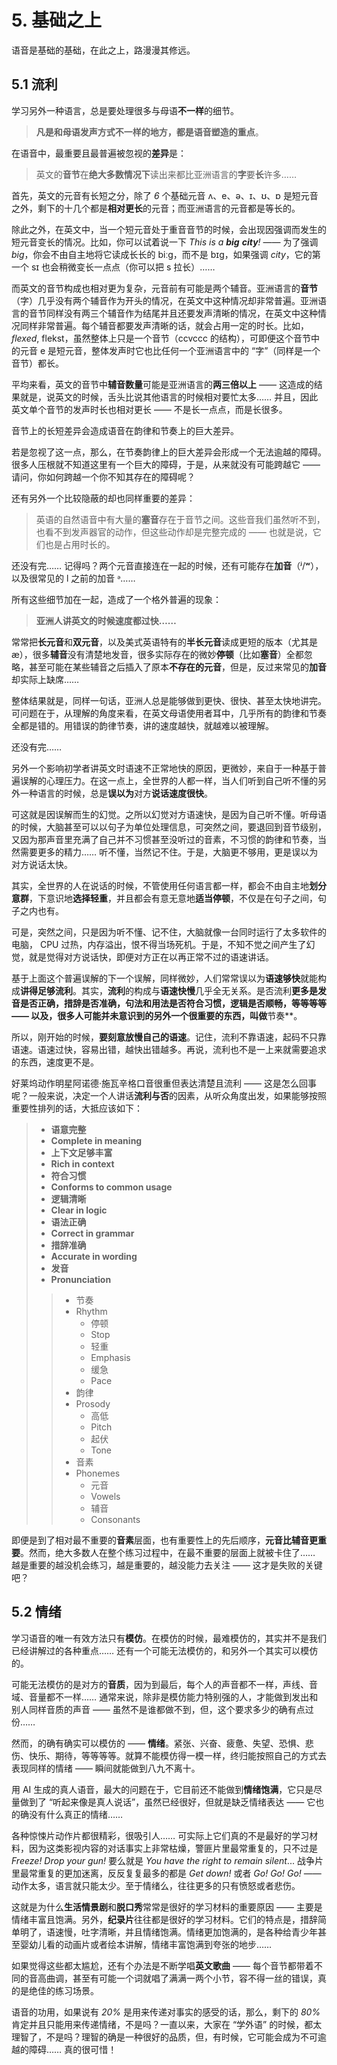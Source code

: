 # 5. 基础之上

语音是基础的基础，在此之上，路漫漫其修远。

## 5.1 流利

学习另外一种语言，总是要处理很多与母语**不一样**的细节。

> **凡是和母语发声方式不一样的地方，都是语音塑造的重点**。

在语音中，最重要且最普遍被忽视的**差异**是：

> 英文的**音节**在**绝大多数情况下**读出来都比亚洲语言的**字**要**长**许多……

首先，英文的元音有长短之分，除了 *6* 个基础元音 <span class="pho">ʌ</span>、<span class="pho">e</span>、<span class="pho">ə</span>、<span class="pho">ɪ</span>、<span class="pho">ʊ</span>、<span class="pho">ɒ</span> 是短元音之外，剩下的十几个都是**相对更长**的元音；而亚洲语言的元音都是等长的。

除此之外，在英文中，当一个短元音处于重音音节的时候，会出现因强调而发生的短元音变长的情况。比如，你可以试着说一下 *This is a **big** **city**!* —— 为了强调 *big*，你会不由自主地将它读成长长的 <span class="pho alt">biːg</span>，而不是 <span class="pho alt">bɪg</span>，如果强调 *city*，它的第一个 <span class="pho alt">sɪ</span> 也会稍微变长一点点（你可以把 <span class="pho">s</span> 拉长）……

而英文的音节构成也相对更为复杂，元音前有可能是两个辅音。亚洲语言的**音节**（字）几乎没有两个辅音作为开头的情况，在英文中这种情况却非常普遍。亚洲语言的音节同样没有两三个辅音作为结尾并且还要发声清晰的情况，在英文中这种情况同样非常普遍。每个辅音都要发声清晰的话，就会占用一定的时长。比如，*flexed*, <span class="pho alt">flekst</span>，虽然整体上只是一个音节（<span class="pho">ccvccc</span> 的结构），可即便这个音节中的元音 <span class="pho">e</span> 是短元音，整体发声时它也比任何一个亚洲语言中的 “字”（同样是一个音节）都长。

平均来看，英文的音节中**辅音数量**可能是亚洲语言的**两三倍以上** —— 这造成的结果就是，说英文的时候，舌头比说其他语言的时候相对要忙太多…… 并且，因此英文单个音节的发声时长也相对更长 —— 不是长一点点，而是长很多。

音节上的长短差异会造成语音在韵律和节奏上的巨大差异。

若是忽视了这一点，那么，在节奏韵律上的巨大差异会形成一个无法逾越的障碍。很多人压根就不知道这里有一个巨大的障碍，于是，从来就没有可能跨越它 —— 请问，你如何跨越一个你不知其存在的障碍呢？

还有另外一个比较隐蔽的却也同样重要的差异：

> 英语的自然语音中有大量的**塞音**存在于音节之间。这些音我们虽然听不到，也看不到发声器官的动作，但这些动作却是完整完成的 —— 也就是说，它们也是占用时长的。

还没有完…… 记得吗？两个元音直接连在一起的时候，还有可能存在**加音**（<span class="pho">ʲ/ʷ</span>），以及很常见的 <span class="pho">l</span> 之前的加音 <span class="pho">ᵊ</span>……

所有这些细节加在一起，造成了一个格外普遍的现象：

> **亚洲人讲英文的时候速度都过快……**

常常把**长元音**和**双元音**，以及美式英语特有的**半长元音**读成更短的版本（尤其是 <span class="pho">æ</span>），很多**辅音**没有清楚地发音，很多实际存在的微妙**停顿**（比如**塞音**）全都忽略，甚至可能在某些辅音之后插入了原本**不存在的元音**，但是，反过来常见的**加音**却实际上缺席……

整体结果就是，同样一句话，亚洲人总是能够做到更快、很快、甚至太快地讲完。可问题在于，从理解的角度来看，在英文母语使用者耳中，几乎所有的韵律和节奏全都是错的。用错误的韵律节奏，讲的速度越快，就越难以被理解。

还没有完……

另外一个影响初学者讲英文时语速不正常地快的原因，更微妙，来自于一种基于普遍误解的心理压力。在这一点上，全世界的人都一样，当人们听到自己听不懂的另外一种语言的时候，总是**误以为**对方**说话速度很快**。

可这就是因误解而生的幻觉。之所以幻觉对方语速快，是因为自己听不懂。听母语的时候，大脑甚至可以以句子为单位处理信息，可突然之间，要退回到音节级别，又因为那声音里充满了自己并不习惯甚至没听过的音素，不习惯的韵律和节奏，当然需要更多的精力…… 听不懂，当然记不住。于是，大脑更不够用，更是误以为对方说话太快。

其实，全世界的人在说话的时候，不管使用任何语言都一样，都会不由自主地**划分意群**，下意识地**选择轻重**，并且都会有意无意地**适当停顿**，不仅是在句子之间，句子之内也有。

可是，突然之间，只是因为听不懂、记不住，大脑就像一台同时运行了太多软件的电脑， CPU 过热，内存溢出，恨不得当场死机。于是，不知不觉之间产生了幻觉，就是觉得对方说话快，即便对方正在以再正常不过的语速讲话。

基于上面这个普遍误解的下一个误解，同样微妙，人们常常误以为**语速够快**就能构成**讲得足够流利**。其实，**流利**的构成与**语速快慢**几乎全无关系。是否流利**更多是发音是否正确，措辞是否准确，句法和用法是否符合习惯，逻辑是否顺畅，等等等等 —— 以及，很多人可能并未意识到的另外一个很重要的东西，叫做**节奏**。

所以，刚开始的时候，**要刻意放慢自己的语速**。记住，流利不靠语速，起码不只靠语速。语速过快，容易出错，越快出错越多。再说，流利也不是一上来就需要追求的东西，速度更不是。

好莱坞动作明星阿诺德·施瓦辛格口音很重但表达清楚且流利 —— 这是怎么回事呢？一般来说，决定一个人讲话**流利与否**的因素，从听众角度出发，如果能够按照重要性排列的话，大抵应该如下：

> - **语意完整**
> - **Complete in meaning**
> - **上下文足够丰富**
> - **Rich in context**
> - **符合习惯**
> - **Conforms to common usage**
> - **逻辑清晰**
> - **Clear in logic**
> - **语法正确**
> - **Correct in grammar**
> - **措辞准确**
> - **Accurate in wording**
> - **发音**
> - **Pronunciation**
> >    - 节奏
> >    - Rhythm
> >      - 停顿
> >      - Stop
> >      - 轻重
> >      - Emphasis
> >      - 缓急
> >      - Pace
> >    - 韵律
> >    - Prosody
> >      - 高低
> >      - Pitch
> >      - 起伏
> >      - Tone
> >    - 音素
> >    - Phonemes
> >      - 元音
> >      - Vowels
> >      - 辅音
> >      - Consonants

即便是到了相对最不重要的**音素**层面，也有重要性上的先后顺序，**元音比辅音更重要**。然而，绝大多数人在整个练习过程中，在最不重要的层面上就被卡住了…… 越是重要的越没机会练习，越是重要的，越没能力去关注 —— 这才是失败的关键吧？

## 5.2 情绪

学习语音的唯一有效方法只有**模仿**。在模仿的时候，最难模仿的，其实并不是我们已经讲解过的各种重点…… 还有一个可能无法模仿的，和另外一个其实可以模仿的。

可能无法模仿的是对方的**音质**，因为到最后，每个人的声音都不一样，声线、音域、音量都不一样…… 通常来说，除非是模仿能力特别强的人，才能做到发出和别人同样音质的声音 —— 虽然不是谁都做不到，但，这个要求多少的确有点过份……

然而，的确有确实可以模仿的 —— **情绪**。紧张、兴奋、疲惫、失望、恐惧、悲伤、快乐、期待，等等等等。就算不能模仿得一模一样，终归能按照自己的方式去表现同样的情绪 —— 瞬间就能做到八九不离十。

用 AI 生成的真人语音，最大的问题在于，它目前还不能做到**情绪饱满**，它只是尽量做到了 “听起来像是真人说话”，虽然已经很好，但就是缺乏情绪表达 —— 它也的确没有什么真正的情绪……

各种惊悚片动作片都很精彩，很吸引人…… 可实际上它们真的不是最好的学习材料，因为这类影视内容的对话事实上非常枯燥，警匪片里最常重复的，只不过是 *Freeze! Drop your gun!* 要么就是 *You have the right to remain silent*... 战争片里最常重复的更加迷离，反反复复最多的都是 *Get down!* 或者 *Go! Go! Go!* —— 动作太多，语言就只能太少。至于情绪么，往往更多的只有愤怒或者悲伤。

这就是为什么**生活情景剧**和**脱口秀**常常是很好的学习材料的重要原因 —— 主要是情绪丰富且饱满。另外，**纪录片**往往都是很好的学习材料。它们的特点是，措辞简单明了，语速慢，吐字清晰，并且情绪饱满。情绪更加饱满的，是各种给青少年甚至婴幼儿看的动画片或者绘本讲解，情绪丰富饱满到夸张的地步……

如果觉得这些都太尴尬，还有个办法是不断学唱**英文歌曲** —— 每个音节都带着不同的音高曲调，甚至有可能一个词就唱了满满一两个小节，容不得一丝的错误，真的是绝佳的练习场景。

语音的功用，如果说有 *20%* 是用来传递对事实的感受的话，那么，剩下的 *80%* 肯定并且只能用来传递情绪，不是吗？一直以来，大家在 “学外语” 的时候，都太理智了，不是吗？理智的确是一种很好的品质，但，有时候，它可能会成为不可逾越的障碍…… 真的很可惜！

